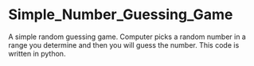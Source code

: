 # Simple_Number_Guessing_Game
A simple random guessing game. Computer picks a random number in a range you determine and then you will guess the number.
This code is written in python.
